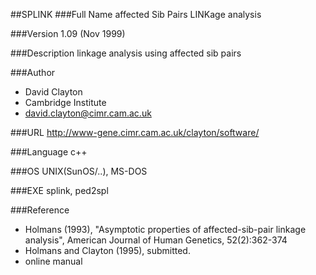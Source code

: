 ##SPLINK
###Full Name
affected Sib Pairs LINKage analysis

###Version
1.09 (Nov 1999)

###Description
linkage analysis using affected sib pairs

###Author
* David Clayton
* Cambridge Institute
* david.clayton@cimr.cam.ac.uk

###URL
http://www-gene.cimr.cam.ac.uk/clayton/software/

###Language
c++

###OS
UNIX(SunOS/..), MS-DOS

###EXE
splink, ped2spl

###Reference
* Holmans (1993), "Asymptotic properties of affected-sib-pair linkage analysis", American Journal of Human Genetics, 52(2):362-374
* Holmans and Clayton (1995), submitted.
* online manual


